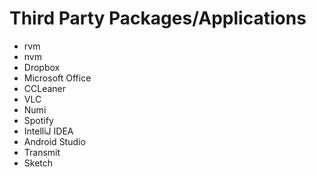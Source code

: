 # Third Party Packages/Applications

- rvm
- nvm
- Dropbox
- Microsoft Office
- CCLeaner
- VLC
- Numi
- Spotify
- IntelliJ IDEA 
- Android Studio
- Transmit
- Sketch
